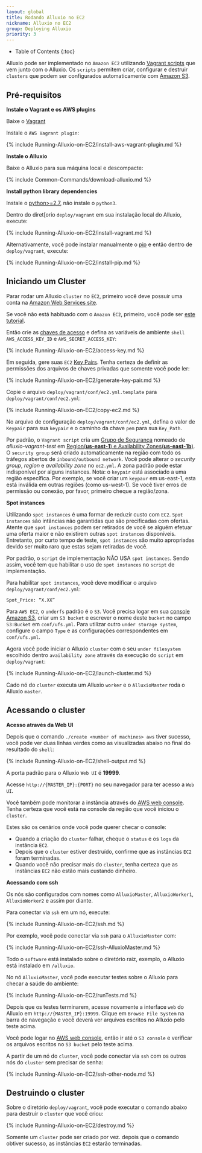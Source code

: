 ```yaml
---
layout: global
title: Rodando Alluxio no EC2
nickname: Alluxio no EC2
group: Deploying Alluxio
priority: 3
---
```


* Table of Contents
{:toc}

Alluxio pode ser implementado no `Amazon EC2` utilizando
[Vagrant scripts](https://github.com/alluxio/alluxio/tree/master/deploy/vagrant) que vem junto
com o Alluxio. Os `scripts` permitem criar, configurar e destruir `clusters` que podem ser
configurados automaticamente com [Amazon S3](https://s3.amazonaws.com/).

## Pré-requisitos

**Instale o Vagrant e os AWS plugins**

Baixe o [Vagrant](https://www.vagrantup.com/downloads.html)

Instale o `AWS Vagrant plugin`:

{% include Running-Alluxio-on-EC2/install-aws-vagrant-plugin.md %}

**Instale o Alluxio**

Baixe o Alluxio para sua máquina local e descompacte:

{% include Common-Commands/download-alluxio.md %}

**Install python library dependencies**

Instale o [python>=2.7](https://www.python.org/), não instale o `python3`.

Dentro do diret[orio `deploy/vagrant` em sua instalação local do Alluxio, execute:

{% include Running-Alluxio-on-EC2/install-vagrant.md %}

Alternativamente, você pode instalar manualmente o [pip](https://pip.pypa.io/en/latest/installing/)
e então dentro de `deploy/vagrant`, execute:

{% include Running-Alluxio-on-EC2/install-pip.md %}

## Iniciando um Cluster

Parar rodar um Alluxio `cluster` no `EC2`, primeiro você deve possuir uma conta na
[Amazon Web Services site](http://aws.amazon.com/).

Se você não está habituado com o `Amazon EC2`, primeiro, você pode ser
[este tutorial](http://docs.aws.amazon.com/AWSEC2/latest/UserGuide/EC2_GetStarted.html).

Então crie as [chaves de acesso](https://aws.amazon.com/developers/access-keys/) e defina as
variáveis de ambiente `shell` `AWS_ACCESS_KEY_ID` e `AWS_SECRET_ACCESS_KEY`:

{% include Running-Alluxio-on-EC2/access-key.md %}

Em seguida, gere suas `EC2`
[Key Pairs](http://docs.aws.amazon.com/AWSEC2/latest/UserGuide/ec2-key-pairs.html). Tenha
certeza de definir as permissões dos arquivos de chaves privadas que somente você pode ler:

{% include Running-Alluxio-on-EC2/generate-key-pair.md %}

Copie o arquivo `deploy/vagrant/conf/ec2.yml.template` para `deploy/vagrant/conf/ec2.yml`:

{% include Running-Alluxio-on-EC2/copy-ec2.md %}

No arquivo de configuração `deploy/vagrant/conf/ec2.yml`, defina o valor de `Keypair` para
sua `keypair` e o caminho da chave `pem` para sua `Key_Path`.

Por padrão, o `Vagrant script` cria um
[Grupo de Segurança](http://docs.aws.amazon.com/AWSEC2/latest/UserGuide/using-network-security.html)
nomeado de *alluxio-vagrant-test* em
[Region(**us-east-1**) e Availability Zones(**us-east-1b**)](http://docs.aws.amazon.com/AWSEC2/latest/UserGuide/using-regions-availability-zones.html).
O `security group` será criado automaticamente na região com todo os tráfegos abertos de
`inbound/outbound network`. Você pode alterar o *security group*, *region* e *availability zone* no
`ec2.yml`. A zona padrão pode estar indisponível por alguns instances.
Nota: o `keypair` está associado a uma região específica. Por exemplo, se você criar um `keypaur` em
us-east-1, esta está inválida em outras regiões (como us-west-1). Se você tiver erros de
permissão ou conexão, por favor, primeiro cheque a região/zona.

**Spot instances**

Utilizando `spot instances` é uma formar de reduzir custo com `EC2`. `Spot instances` são intâncias não
garantidas que são precificadas com ofertas. Atente que `spot instances` podem ser retirados de você
se alguém efetuar uma oferta maior e não existirem outras `spot instances` disponíveis. Entretanto,
por curto tempo de teste, `spot instances` são muito apropriadas devido ser muito raro que estas
sejam retiradas de você.

Por padrão, o `script` de implementação NÃO USA `spot instances`. Sendo assim, você tem que habilitar o
uso de `spot instances` no `script` de implementação.

Para habilitar `spot instances`, você deve modificar o arquivo `deploy/vagrant/conf/ec2.yml`:

    Spot_Price: “X.XX”

Para `AWS EC2`, o `underfs` padrão é o `S3`. Você precisa logar em sua [console Amazon S3](http://aws.amazon.com/s3/),
criar um `S3 bucket` e escrever o nome deste `bucket` no campo `S3:Bucket` em `conf/ufs.yml`. Para utilizar
outro `under storage system`, configure o campo `Type` e as configurações correspondentes em `conf/ufs.yml`.

Agora você pode iniciar o Alluxio `cluster` com o seu `under filesystem` escolhido dentro
`availability zone` através da execução do `script` em `deploy/vagrant`:

{% include Running-Alluxio-on-EC2/launch-cluster.md %}

Cado nó do `cluster` executa um Alluxio `worker` e o `AlluxioMaster` roda o Alluxio `master`.

## Acessando o cluster

**Acesso através da Web UI**

Depois que o comando `./create <number of machines> aws` tiver sucesso, você pode ver duas linhas
verdes como as visualizadas abaixo no final do resultado do `shell`:

{% include Running-Alluxio-on-EC2/shell-output.md %}

A porta padrão para o Alluxio `Web UI` é **19999**.

Acesse `http://{MASTER_IP}:{PORT}` no seu navegador para ter acesso a `Web UI`.

Você também pode monitorar a instância através do [AWS web console](https://console.aws.amazon.com/console).
Tenha certeza que você está na console da região que você iniciou o `cluster`.

Estes são os cenários onde você pode querer checar o console:
 - Quando a criação do `cluster` falhar, cheque o `status` e os `logs` da instância `EC2`.
 - Depois que o `cluster` estiver destruído, confirme que as instâncias `EC2` foram terminadas.
 - Quando você não precisar mais do `cluster`, tenha certeza que as instâncias `EC2` não estão mais custando dinheiro.

**Acessando com ssh**

Os nós são configurados com nomes como `AlluxioMaster`, `AlluxioWorker1`, `AlluxioWorker2` e assim por diante.

Para conectar via `ssh` em um nó, execute:

{% include Running-Alluxio-on-EC2/ssh.md %}

Por exemplo, você pode conectar via `ssh` para o `AlluxioMaster` com:

{% include Running-Alluxio-on-EC2/ssh-AlluxioMaster.md %}

Todo o `software` está instalado sobre o diretório raiz, exemplo, o Alluxio está instalado em
`/alluxio`.

No nó `AlluxioMaster`, você pode executar testes sobre o Alluxio para checar a saúde do ambiente:

{% include Running-Alluxio-on-EC2/runTests.md %}

Depois que os testes terminarem, acesse novamente a interface `web` do Alluxio em
`http://{MASTER_IP}:19999`. Clique em `Browse File System` na barra de navegação e você deverá
ver arquivos escritos no Alluxio pelo teste acima.

Você pode logar no [AWS web console](https://console.aws.amazon.com/console), então ir até o
`S3 console` e verificar os arquivos escritos no `S3 bucket` pelo teste acima.

A partir de um nó do `cluster`, você pode conectar via `ssh` com os outros nós do `cluster`
sem precisar de senha:

{% include Running-Alluxio-on-EC2/ssh-other-node.md %}

## Destruindo o cluster

Sobre o diretório `deploy/vagrant`, você pode executar o comando abaixo para destruir o
`cluster` que você criou:

{% include Running-Alluxio-on-EC2/destroy.md %}

Somente um `cluster` pode ser criado por vez. depois que o comando obtiver sucesso, as instâncias
`EC2` estarão terminadas.

